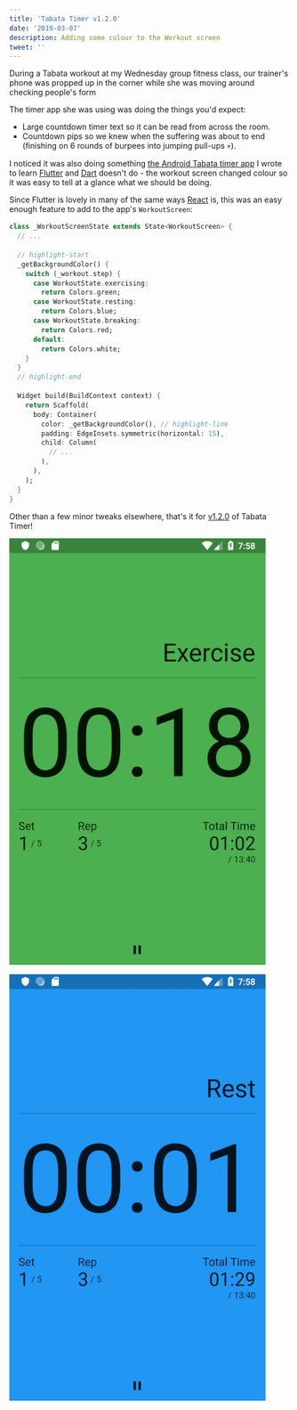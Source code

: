 ```yaml
---
title: 'Tabata Timer v1.2.0'
date: '2019-03-07'
description: Adding some colour to the Workout screen
tweet: ''
---
```


During a Tabata workout at my Wednesday group fitness class, our trainer's phone was propped up in the corner while she was moving around checking people's form

The timer app she was using was doing the things you'd expect:

- Large countdown timer text so it can be read from across the room.
- Countdown pips so we knew when the suffering was about to end (finishing on 6 rounds of burpees into jumping pull-ups 💀).

I noticed it was also doing something [the Android Tabata timer app](https://play.google.com/store/apps/details?id=jbscript.timerapp) I wrote to learn [Flutter](https://flutter.io/) and [Dart](https://www.dartlang.org) doesn't do - the workout screen changed colour so it was easy to tell at a glance what we should be doing.

Since Flutter is lovely in many of the same ways [React](https://reactjs.org/) is, this was an easy enough feature to add to the app's `WorkoutScreen`:

```dart
class _WorkoutScreenState extends State<WorkoutScreen> {
  // ...

  // highlight-start
  _getBackgroundColor() {
    switch (_workout.step) {
      case WorkoutState.exercising:
        return Colors.green;
      case WorkoutState.resting:
        return Colors.blue;
      case WorkoutState.breaking:
        return Colors.red;
      default:
        return Colors.white;
    }
  }
  // highlight-end

  Widget build(BuildContext context) {
    return Scaffold(
      body: Container(
        color: _getBackgroundColor(), // highlight-line
        padding: EdgeInsets.symmetric(horizontal: 15),
        child: Column(
          // ...
        ),
      ),
    );
  }
}

```

Other than a few minor tweaks elsewhere, that's it for [v1.2.0](https://github.com/insin/tabata_timer/releases/tag/v1.2.0) of Tabata Timer!

![Workout screen in Excercise mode, indicated by a green background](workout_exercise.png)

![Workout screen in Rest mode, indicated by a blue background](workout_rest.png)
